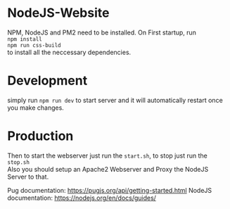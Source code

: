 # NodeJS-Website


NPM, NodeJS and PM2 need to be installed.
On First startup, run <br>
  `npm install`<br>
  `npm run css-build`<br>
to install all the neccessary dependencies.

# Development

simply run `npm run dev` to start server and it will automatically restart once you make changes.

# Production
Then to start the webserver just run the `start.sh`, to stop just run the `stop.sh`
<br>
Also you should setup an Apache2 Webserver and Proxy the NodeJS Server to that.

Pug documentation: https://pugjs.org/api/getting-started.html
NodeJS documentation: https://nodejs.org/en/docs/guides/
